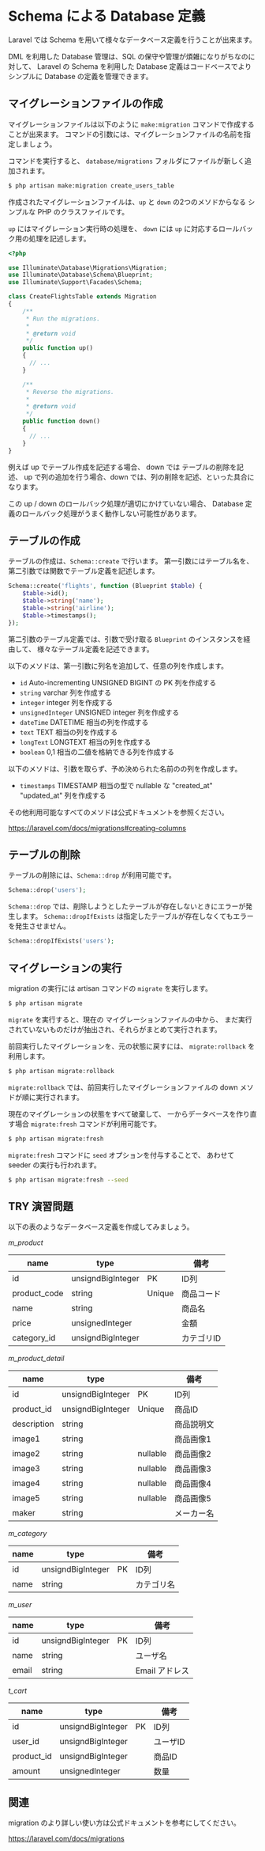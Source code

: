 # Schema による Database 定義

Laravel では Schema を用いて様々なデータベース定義を行うことが出来ます。

DML を利用した Database 管理は、SQL の保守や管理が煩雑になりがちなのに対して、
Laravel の Schema を利用した Database 定義はコードベースでよりシンプルに
Database の定義を管理できます。

## マイグレーションファイルの作成

マイグレーションファイルは以下のように `make:migration` コマンドで作成することが出来ます。
コマンドの引数には、マイグレーションファイルの名前を指定しましょう。

コマンドを実行すると、 `database/migrations` フォルダにファイルが新しく追加されます。

```bash
$ php artisan make:migration create_users_table
```

作成されたマイグレーションファイルは、`up` と `down` の2つのメソドからなる
シンプルな PHP のクラスファイルです。

`up` にはマイグレーション実行時の処理を、
`down` には `up` に対応するロールバック用の処理を記述します。

```php
<?php

use Illuminate\Database\Migrations\Migration;
use Illuminate\Database\Schema\Blueprint;
use Illuminate\Support\Facades\Schema;

class CreateFlightsTable extends Migration
{
    /**
     * Run the migrations.
     *
     * @return void
     */
    public function up()
    {
      // ...
    }

    /**
     * Reverse the migrations.
     *
     * @return void
     */
    public function down()
    {
      // ...
    }
}
```

例えば up でテーブル作成を記述する場合、 down では テーブルの削除を記述、
up で列の追加を行う場合、down では、列の削除を記述、といった具合になります。

この up / down のロールバック処理が適切にかけていない場合、
Database 定義のロールバック処理がうまく動作しない可能性があります。

## テーブルの作成

テーブルの作成は、`Schema::create` で行います。
第一引数にはテーブル名を、第二引数では関数でテーブル定義を記述します。

```php 
Schema::create('flights', function (Blueprint $table) {
    $table->id();
    $table->string('name');
    $table->string('airline');
    $table->timestamps();
});
```

第二引数のテーブル定義では、引数で受け取る `Blueprint` のインスタンスを経由して、
様々なテーブル定義を記述できます。

以下のメソドは、第一引数に列名を追加して、任意の列を作成します。

- `id` Auto-incrementing UNSIGNED BIGINT の PK 列を作成する
- `string` varchar 列を作成する
- `integer` integer 列を作成する
- `unsignedInteger` UNSIGNED integer 列を作成する
- `dateTime` DATETIME 相当の列を作成する
- `text` TEXT 相当の列を作成する
- `longText` LONGTEXT 相当の列を作成する
- `boolean` 0,1 相当の二値を格納できる列を作成する

以下のメソドは、引数を取らず、予め決められた名前のの列を作成します。

- `timestamps` TIMESTAMP 相当の型で nullable な "created_at" "updated_at" 列を作成する 

その他利用可能なすべてのメソドは公式ドキュメントを参照ください。

https://laravel.com/docs/migrations#creating-columns

## テーブルの削除

テーブルの削除には、`Schema::drop` が利用可能です。

```php
Schema::drop('users');
```

`Schema::drop` では、削除しようとしたテーブルが存在しないときにエラーが発生します。
`Schema::dropIfExists` は指定したテーブルが存在しなくてもエラーを発生させません。

```php
Schema::dropIfExists('users');

```

## マイグレーションの実行

migration の実行には artisan コマンドの `migrate` を実行します。

```bash
$ php artisan migrate
```

`migrate` を実行すると、現在の マイグレーションファイルの中から、
まだ実行されていないものだけが抽出され、それらがまとめて実行されます。

前回実行したマイグレーションを、元の状態に戻すには、
`migrate:rollback` を利用します。

```bash
$ php artisan migrate:rollback
```

`migrate:rollback` では、前回実行したマイグレーションファイルの
down メソドが順に実行されます。

現在のマイグレーションの状態をすべて破棄して、
一からデータベースを作り直す場合 `migrate:fresh` コマンドが利用可能です。

```bash
$ php artisan migrate:fresh
```

`migrate:fresh` コマンドに `seed` オプションを付与することで、
あわせて seeder の実行も行われます。
 
```bash
$ php artisan migrate:fresh --seed
```

## TRY 演習問題

以下の表のようなデータベース定義を作成してみましょう。

*m_product*

|  name  |  type  | | 備考 |
| ---- | ---- | ---- | ---- |
|  id  |  unsigndBigInteger | PK | ID列 |
|  product_code  |  string  | Unique | 商品コード |
| name | string | | 商品名 |
| price | unsignedInteger | | 金額 |
| category_id | unsigndBigInteger | | カテゴリID |

*m_product_detail*

|  name  |  type  | | 備考 |
| ---- | ---- | ---- | ---- |
|  id  |  unsigndBigInteger | PK | ID列 |
|  product_id  |  unsigndBigInteger  | Unique | 商品ID |
| description | string | | 商品説明文 |
| image1 | string | | 商品画像1 |
| image2 | string | nullable | 商品画像2 |
| image3 | string | nullable | 商品画像3 |
| image4 | string | nullable | 商品画像4 |
| image5 | string | nullable | 商品画像5 |
| maker | string | | メーカー名 |

*m_category*

|  name  |  type  | | 備考 |
| ---- | ---- | ---- | ---- |
|  id  |  unsigndBigInteger | PK | ID列 |
| name | string | | カテゴリ名 |

*m_user*

|  name  |  type  | | 備考 |
| ---- | ---- | ---- | ---- |
|  id  |  unsigndBigInteger | PK | ID列 |
| name | string | | ユーザ名 |
| email | string | | Email アドレス |

*t_cart*

|  name  |  type  | | 備考 |
| ---- | ---- | ---- | ---- |
|  id  |  unsigndBigInteger | PK | ID列 |
| user_id | unsigndBigInteger | | ユーザID |
| product_id | unsigndBigInteger | | 商品ID |
| amount | unsignedInteger | | 数量 |




## 関連

migration のより詳しい使い方は公式ドキュメントを参考にしてください。

https://laravel.com/docs/migrations
